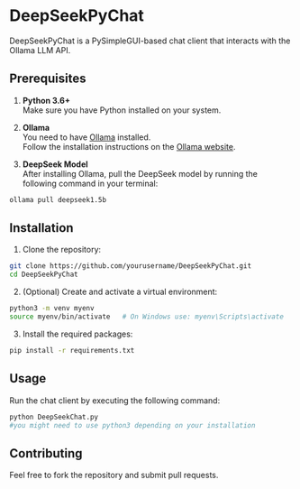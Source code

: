 # DeepSeekPyChat

DeepSeekPyChat is a PySimpleGUI-based chat client that interacts with the Ollama LLM API.

## Prerequisites

1. **Python 3.6+**  
   Make sure you have Python installed on your system.

2. **Ollama**  
   You need to have [Ollama](https://ollama.com) installed.  
   Follow the installation instructions on the [Ollama website](https://ollama.com).

3. **DeepSeek Model**  
   After installing Ollama, pull the DeepSeek model by running the following command in your terminal:

```bash
ollama pull deepseek1.5b
```

## Installation

1. Clone the repository:

```bash
git clone https://github.com/yourusername/DeepSeekPyChat.git
cd DeepSeekPyChat
```

2. (Optional) Create and activate a virtual environment:

```bash
python3 -m venv myenv
source myenv/bin/activate   # On Windows use: myenv\Scripts\activate
```

3. Install the required packages:

```bash
pip install -r requirements.txt
```



## Usage

Run the chat client by executing the following command:

```bash
python DeepSeekChat.py
#you might need to use python3 depending on your installation
```


## Contributing

Feel free to fork the repository and submit pull requests.


